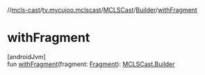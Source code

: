 //[mcls-cast](../../../../index.md)/[tv.mycujoo.mclscast](../../index.md)/[MCLSCast](../index.md)/[Builder](index.md)/[withFragment](with-fragment.md)

# withFragment

[androidJvm]\
fun [withFragment](with-fragment.md)(fragment: [Fragment](https://developer.android.com/reference/kotlin/androidx/fragment/app/Fragment.html)): [MCLSCast.Builder](index.md)
